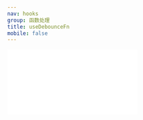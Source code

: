 ```yaml
---
nav: hooks
group: 函数处理
title: useDebounceFn
mobile: false
---
```

<embed src="../../src/hooks/useDebounceFn/index.md"></embed>